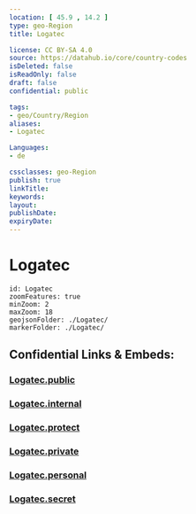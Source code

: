 ```yaml
---
location: [ 45.9 , 14.2 ] 
type: geo-Region
title: Logatec

license: CC BY-SA 4.0
source: https://datahub.io/core/country-codes
isDeleted: false
isReadOnly: false
draft: false
confidential: public

tags:
- geo/Country/Region
aliases:
- Logatec

Languages:
- de

cssclasses: geo-Region
publish: true
linkTitle: 
keywords: 
layout: 
publishDate: 
expiryDate: 
---
```


# Logatec

```leaflet
id: Logatec
zoomFeatures: true 
minZoom: 2 
maxZoom: 18
geojsonFolder: ./Logatec/
markerFolder: ./Logatec/
```


## Confidential Links & Embeds: 

### [Logatec.public](/_public/\Earth\Continent\Europe\Europe~Central\Slovenia\Regions~Slovenia\Osrednje_slovenska\counties~OsrednjeslovenskaLogatec.public.md) 

### [Logatec.internal](/_internal/\Earth\Continent\Europe\Europe~Central\Slovenia\Regions~Slovenia\Osrednje_slovenska\counties~OsrednjeslovenskaLogatec.internal.md) 

### [Logatec.protect](/_protect/\Earth\Continent\Europe\Europe~Central\Slovenia\Regions~Slovenia\Osrednje_slovenska\counties~OsrednjeslovenskaLogatec.protect.md) 

### [Logatec.private](/_private/\Earth\Continent\Europe\Europe~Central\Slovenia\Regions~Slovenia\Osrednje_slovenska\counties~OsrednjeslovenskaLogatec.private.md) 

### [Logatec.personal](/_personal/\Earth\Continent\Europe\Europe~Central\Slovenia\Regions~Slovenia\Osrednje_slovenska\counties~OsrednjeslovenskaLogatec.personal.md) 

### [Logatec.secret](/_secret/\Earth\Continent\Europe\Europe~Central\Slovenia\Regions~Slovenia\Osrednje_slovenska\counties~OsrednjeslovenskaLogatec.secret.md)

